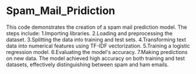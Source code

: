 # Spam_Mail_Pridiction
This code demonstrates the creation of a spam mail prediction model. The steps include:
1.Importing libraries.
2.Loading and preprocessing the dataset.
3.Splitting the data into training and test sets.
4.Transforming text data into numerical features using TF-IDF vectorization.
5.Training a logistic regression model.
6.Evaluating the model's accuracy.
7.Making predictions on new data.
The model achieved high accuracy on both training and test datasets, effectively distinguishing between spam and ham emails.
